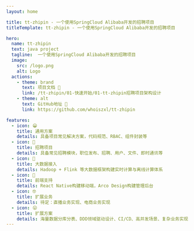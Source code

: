 ```yaml
---
layout: home

title: tt-zhipin - 一个使用SpringCloud Alibaba开发的招聘项目
titleTemplate: tt-zhipin - 一个使用SpringCloud Alibaba开发的招聘项目

hero:
  name: tt-zhipin
  text: java project
  tagline:  一个使用SpringCloud Alibaba开发的招聘项目
  image:
    src: /logo.png
    alt: Logo
  actions:
    - theme: brand
      text: 项目文档 💫
      link: /tt-zhipin/01-快速开始/01-tt-zhipin招聘项目架构设计
    - theme: alt
      text: GitHub地址 🤖
      link: https://github.com/whoiszxl/tt-zhipin

features:
  - icon: 😀
    title: 通用方案
    details: 具备项目常见解决方案，代码规范、RBAC、组件封装等
  - icon: 🤣
    title: 招聘项目
    details: 具备常见招聘模块，职位发布、招聘、用户、文件、即时通讯等
  - icon: 🤩
    title: 大数据接入
    details: Hadoop + Flink 等大数据框架构建实时计算与离线计算体系
  - icon: 🤪
    title: 前端支持
    details: React Native构建移动端，Arco Design构建管理后台
  - icon: 🤓
    title: 扩展业务
    details: 待定：直播业务实现、电商业务实现
  - icon: 😛
    title: 扩展方案
    details: 海量数据分库分表、DDD领域驱动设计、CI/CD、高并发场景、复杂业务实现
---
```

